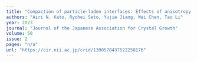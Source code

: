 ```yaml
---
title: "Compaction of particle-laden interfaces: Effects of anisotropy and surface roughness of particles"
authors: "Airi N. Kato, Ryohei Seto, Yujie Jiang, Wei Chen, Tao Li"
year: 2023
journal: "Journal of the Japanese Association for Crystal Growth"
volume: 50
issue: 2
pages: "n/a"
url: "https://cir.nii.ac.jp/crid/1390578437522258176"
---
```

